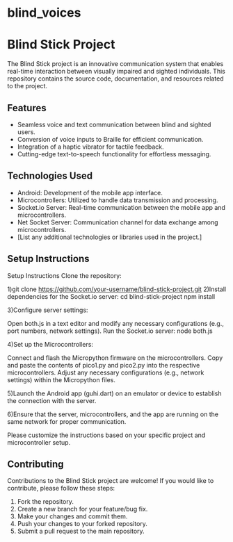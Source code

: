 # blind_voices

# Blind Stick Project

The Blind Stick project is an innovative communication system that enables real-time interaction between visually 
impaired and sighted individuals. This repository contains the source code, documentation, and resources related to the project.

## Features

- Seamless voice and text communication between blind and sighted users.
- Conversion of voice inputs to Braille for efficient communication.
- Integration of a haptic vibrator for tactile feedback.
- Cutting-edge text-to-speech functionality for effortless messaging.

## Technologies Used

- Android: Development of the mobile app interface.
- Microcontrollers: Utilized to handle data transmission and processing.
- Socket.io Server: Real-time communication between the mobile app and microcontrollers.
- Net Socket Server: Communication channel for data exchange among microcontrollers.
- [List any additional technologies or libraries used in the project.]

## Setup Instructions

Setup Instructions
Clone the repository:


1)git clone https://github.com/your-username/blind-stick-project.git
2)Install dependencies for the Socket.io server:
cd blind-stick-project
npm install

3)Configure server settings:

Open both.js in a text editor and modify any necessary configurations (e.g., port numbers, network settings).
Run the Socket.io server:
node both.js

4)Set up the Microcontrollers:

Connect and flash the Micropython firmware on the microcontrollers.
Copy and paste the contents of pico1.py and pico2.py into the respective microcontrollers.
Adjust any necessary configurations (e.g., network settings) within the Micropython files.

5)Launch the Android app (guhi.dart) on an emulator or device to establish the connection with the server.

6)Ensure that the server, microcontrollers, and the app are running on the same network for proper communication.

Please customize the instructions based on your specific project and microcontroller setup.


## Contributing

Contributions to the Blind Stick project are welcome! If you would like to contribute, please follow these steps:

1. Fork the repository.
2. Create a new branch for your feature/bug fix.
3. Make your changes and commit them.
4. Push your changes to your forked repository.
5. Submit a pull request to the main repository.



